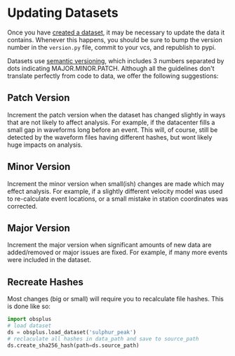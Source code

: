# Updating Datasets
Once you have [created a dataset](create_dataset.md), it may be necessary to
update the data it contains. Whenever this happens, you should be sure to bump
the version number in the ``version.py`` file, commit to your vcs, and republish
to pypi. 

Datasets use [semantic versioning](https://semver.org/), which includes 3 numbers
separated by dots indicating MAJOR.MINOR.PATCH. Although all the guidelines don't
translate perfectly from code to data, we offer the following suggestions:

## Patch Version
Increment the patch version when the dataset has changed slightly in ways that
are not likely to affect analysis. For example, if the datacenter fills a
small gap in waveforms long before an event. This will, of course, still be
detected by the waveform files having different hashes, but wont likely huge
impacts on analysis. 

## Minor Version
Increment the minor version when small(ish) changes are made which may effect
analysis. For example, if a slightly different velocity model was used to
re-calculate event locations, or a small mistake in station coordinates was
corrected. 

## Major Version
Increment the major version when significant amounts of new data are
added/removed or major issues are fixed. For example, if many more events
were included in the dataset.

## Recreate Hashes
Most changes (big or small) will require you to recalculate file hashes. This is done
like so:

```python
import obsplus
# load dataset
ds = obsplus.load_dataset('sulphur_peak')
# reclaculate all hashes in data_path and save to source_path
ds.create_sha256_hash(path=ds.source_path)
```
